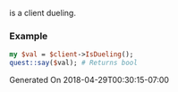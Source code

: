 is a client dueling.
### Example

```perl
my $val = $client->IsDueling();
quest::say($val); # Returns bool
```


Generated On 2018-04-29T00:30:15-07:00